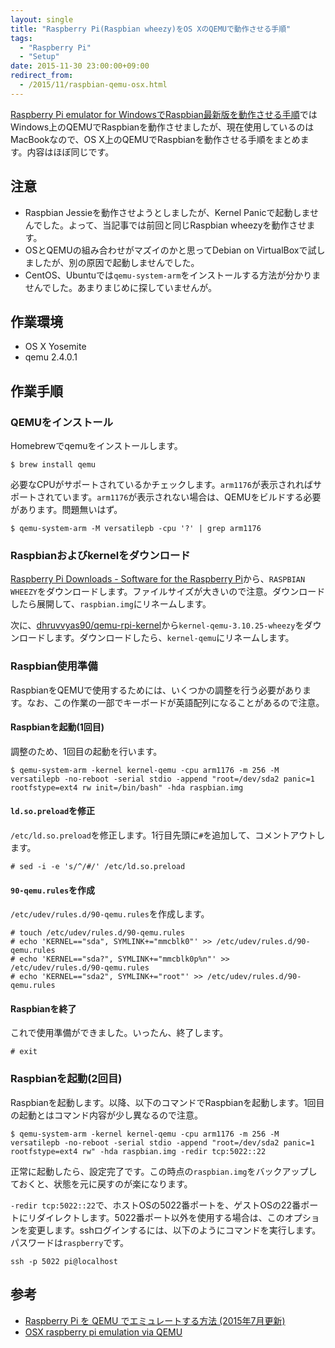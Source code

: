 ```yaml
---
layout: single
title: "Raspberry Pi(Raspbian wheezy)をOS XのQEMUで動作させる手順"
tags:
  - "Raspberry Pi"
  - "Setup"
date: 2015-11-30 23:00:00+09:00
redirect_from:
  - /2015/11/raspbian-qemu-osx.html
---
```


[Raspberry Pi emulator for WindowsでRaspbian最新版を動作させる手順](http://blog.u6k.me/2015/01/raspberry-pi-emulator-for.html)ではWindows上のQEMUでRaspbianを動作させましたが、現在使用しているのはMacBookなので、OS X上のQEMUでRaspbianを動作させる手順をまとめます。内容はほぼ同じです。

## 注意

* Raspbian Jessieを動作させようとしましたが、Kernel Panicで起動しませんでした。よって、当記事では前回と同じRaspbian wheezyを動作させます。
* OSとQEMUの組み合わせがマズイのかと思ってDebian on VirtualBoxで試しましたが、別の原因で起動しませんでした。
* CentOS、Ubuntuでは`qemu-system-arm`をインストールする方法が分かりませんでした。あまりまじめに探していませんが。

## 作業環境

* OS X Yosemite
* qemu 2.4.0.1

## 作業手順

### QEMUをインストール

Homebrewでqemuをインストールします。

```
$ brew install qemu
```

必要なCPUがサポートされているかチェックします。`arm1176`が表示されればサポートされています。`arm1176`が表示されない場合は、QEMUをビルドする必要があります。問題無いはず。

```
$ qemu-system-arm -M versatilepb -cpu '?' | grep arm1176
```

### Raspbianおよびkernelをダウンロード

[Raspberry Pi Downloads - Software for the Raspberry Pi](https://www.raspberrypi.org/downloads)から、`RASPBIAN WHEEZY`をダウンロードします。ファイルサイズが大きいので注意。ダウンロードしたら展開して、`raspbian.img`にリネームします。

次に、[dhruvvyas90/qemu-rpi-kernel](https://github.com/dhruvvyas90/qemu-rpi-kernel)から`kernel-qemu-3.10.25-wheezy`をダウンロードします。ダウンロードしたら、`kernel-qemu`にリネームします。

### Raspbian使用準備

RaspbianをQEMUで使用するためには、いくつかの調整を行う必要があります。なお、この作業の一部でキーボードが英語配列になることがあるので注意。

#### Raspbianを起動(1回目)

調整のため、1回目の起動を行います。

```
$ qemu-system-arm -kernel kernel-qemu -cpu arm1176 -m 256 -M versatilepb -no-reboot -serial stdio -append "root=/dev/sda2 panic=1 rootfstype=ext4 rw init=/bin/bash" -hda raspbian.img
```

#### `ld.so.preload`を修正

`/etc/ld.so.preload`を修正します。1行目先頭に`#`を追加して、コメントアウトします。

```
# sed -i -e 's/^/#/' /etc/ld.so.preload
```

#### `90-qemu.rules`を作成

`/etc/udev/rules.d/90-qemu.rules`を作成します。

```
# touch /etc/udev/rules.d/90-qemu.rules
# echo 'KERNEL=="sda", SYMLINK+="mmcblk0"' >> /etc/udev/rules.d/90-qemu.rules
# echo 'KERNEL=="sda?", SYMLINK+="mmcblk0p%n"' >> /etc/udev/rules.d/90-qemu.rules
# echo 'KERNEL=="sda2", SYMLINK+="root"' >> /etc/udev/rules.d/90-qemu.rules
```

#### Raspbianを終了

これで使用準備ができました。いったん、終了します。

```
# exit
```

### Raspbianを起動(2回目)

Raspbianを起動します。以降、以下のコマンドでRaspbianを起動します。1回目の起動とはコマンド内容が少し異なるので注意。

```
$ qemu-system-arm -kernel kernel-qemu -cpu arm1176 -m 256 -M versatilepb -no-reboot -serial stdio -append "root=/dev/sda2 panic=1 rootfstype=ext4 rw" -hda raspbian.img -redir tcp:5022::22
```

正常に起動したら、設定完了です。この時点の`raspbian.img`をバックアップしておくと、状態を元に戻すのが楽になります。

`-redir tcp:5022::22`で、ホストOSの5022番ポートを、ゲストOSの22番ポートにリダイレクトします。5022番ポート以外を使用する場合は、このオプションを変更します。sshログインするには、以下のようにコマンドを実行します。パスワードは`raspberry`です。

```
ssh -p 5022 pi@localhost
```

## 参考

* [Raspberry Pi を QEMU でエミュレートする方法 (2015年7月更新)](https://blog.ymyzk.com/2013/12/raspberry-pi-qemu/)
* [OSX raspberry pi emulation via QEMU](https://gist.github.com/JasonGhent/e7deab904b30cbc08a7d)
